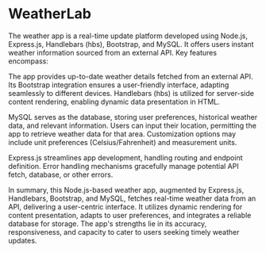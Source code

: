 # WeatherLab
The weather app is a real-time update platform developed using Node.js, Express.js, Handlebars (hbs), Bootstrap, and MySQL. It offers users instant weather information sourced from an external API. Key features encompass:

The app provides up-to-date weather details fetched from an external API. Its Bootstrap integration ensures a user-friendly interface, adapting seamlessly to different devices. Handlebars (hbs) is utilized for server-side content rendering, enabling dynamic data presentation in HTML.

MySQL serves as the database, storing user preferences, historical weather data, and relevant information. Users can input their location, permitting the app to retrieve weather data for that area. Customization options may include unit preferences (Celsius/Fahrenheit) and measurement units.

Express.js streamlines app development, handling routing and endpoint definition. Error handling mechanisms gracefully manage potential API fetch, database, or other errors.

In summary, this Node.js-based weather app, augmented by Express.js, Handlebars, Bootstrap, and MySQL, fetches real-time weather data from an API, delivering a user-centric interface. It utilizes dynamic rendering for content presentation, adapts to user preferences, and integrates a reliable database for storage. The app's strengths lie in its accuracy, responsiveness, and capacity to cater to users seeking timely weather updates.




